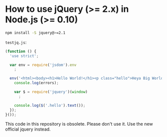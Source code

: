 How to use jQuery (>= 2.x) in Node.js (>= 0.10)
===

```bash
npm install -S jquery@>=2.1
```

`testjq.js`:
```javascript
(function () {
  'use strict';

  var env = require('jsdom').env
    ;

  env('<html><body><h1>Hello World!</h1><p class="hello">Heya Big World!</body></html>', function (errors, window) {
    console.log(errors);

    var $ = require('jquery')(window)
      ;

    console.log($('.hello').text());
  });
}());
```

This code in this repository is obsolete. Please don't use it. Use the new official jquery instead.
